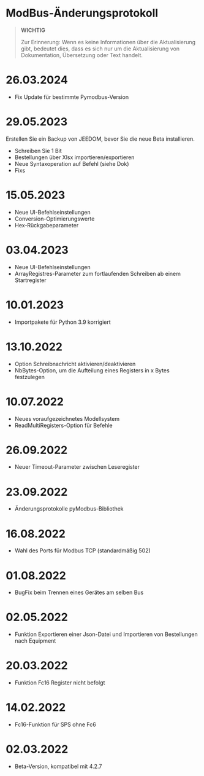 # ModBus-Änderungsprotokoll

>**WICHTIG**
>
>Zur Erinnerung: Wenn es keine Informationen über die Aktualisierung gibt, bedeutet dies, dass es sich nur um die Aktualisierung von Dokumentation, Übersetzung oder Text handelt.


# 26.03.2024

- Fix Update für bestimmte Pymodbus-Version

# 29.05.2023

Erstellen Sie ein Backup von JEEDOM, bevor Sie die neue Beta installieren.
- Schreiben Sie 1 Bit
- Bestellungen über Xlsx importieren/exportieren
- Neue Syntaxoperation auf Befehl (siehe Dok)
- Fixs

# 15.05.2023

- Neue UI-Befehlseinstellungen
- Conversion-Optimierungswerte
- Hex-Rückgabeparameter

# 03.04.2023

- Neue UI-Befehlseinstellungen
- ArrayRegistres-Parameter zum fortlaufenden Schreiben ab einem Startregister

# 10.01.2023
- Importpakete für Python 3.9 korrigiert

# 13.10.2022
- Option Schreibnachricht aktivieren/deaktivieren
- NbBytes-Option, um die Aufteilung eines Registers in x Bytes festzulegen

# 10.07.2022
- Neues voraufgezeichnetes Modellsystem
- ReadMultiRegisters-Option für Befehle

# 26.09.2022
- Neuer Timeout-Parameter zwischen Leseregister

# 23.09.2022
- Änderungsprotokolle pyModbus-Bibliothek

# 16.08.2022
- Wahl des Ports für Modbus TCP (standardmäßig 502)

# 01.08.2022
- BugFix beim Trennen eines Gerätes am selben Bus

# 02.05.2022
- Funktion Exportieren einer Json-Datei und Importieren von Bestellungen nach Equipment

# 20.03.2022
- Funktion Fc16 Register nicht befolgt

# 14.02.2022
- Fc16-Funktion für SPS ohne Fc6

# 02.03.2022
- Beta-Version, kompatibel mit 4.2.7
